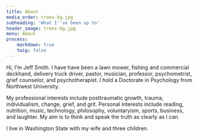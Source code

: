 ```yaml
---
title: About
media_order: trees-bg.jpg
subheading: 'What I''ve been up to'
header_image: trees-bg.jpg
menu: About
process:
    markdown: true
    twig: false
---
```


Hi, I'm Jeff Smith. I have have been a lawn mower, fishing and commercial deckhand, delivery truck driver, pastor, musician, professor, psychometrist, grief counselor, and psychotherapist. I hold a Doctorate in Psychology from Northwest University.

My professional interests include posttraumatic growth, trauma, individualism, change, grief, and grit. Personal interests include reading, nutrition, music, technology, philosophy, voluntaryism, sports, business, and laughter. My aim is to think and speak the truth as clearly as I can. 

I live in Washington State with my wife and three children.